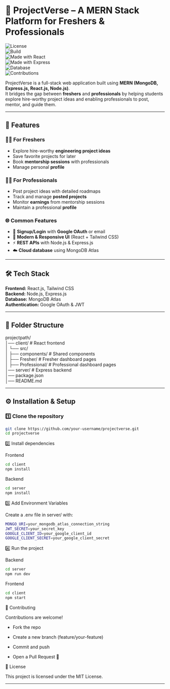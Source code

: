 # 📘 ProjectVerse – A MERN Stack Platform for Freshers & Professionals  

![License](https://img.shields.io/badge/License-MIT-green.svg)  
![Build](https://img.shields.io/badge/Build-Passing-brightgreen.svg)  
![Made with React](https://img.shields.io/badge/Frontend-React-blue)  
![Made with Express](https://img.shields.io/badge/Backend-Express-lightgrey)  
![Database](https://img.shields.io/badge/Database-MongoDB-green)  
![Contributions](https://img.shields.io/badge/Contributions-Welcome-orange)  

ProjectVerse is a full-stack web application built using **MERN (MongoDB, Express.js, React.js, Node.js)**.  
It bridges the gap between **freshers** and **professionals** by helping students explore hire-worthy project ideas and enabling professionals to post, mentor, and guide them.  

---

## 🚀 Features  

### 👨‍🎓 For Freshers  
- Explore hire-worthy **engineering project ideas**  
- Save favorite projects for later  
- Book **mentorship sessions** with professionals  
- Manage personal **profile**  

### 👨‍💼 For Professionals  
- Post project ideas with detailed roadmaps  
- Track and manage **posted projects**  
- Monitor **earnings** from mentorship sessions  
- Maintain a professional **profile**  

### 🌐 Common Features  
- 🔐 **Signup/Login** with **Google OAuth** or email  
- 🎨 **Modern & Responsive UI** (React + Tailwind CSS)  
- ⚡ **REST APIs** with Node.js & Express.js  
- ☁️ **Cloud database** using MongoDB Atlas  

---

## 🛠️ Tech Stack  

**Frontend:** React.js, Tailwind CSS  
**Backend:** Node.js, Express.js  
**Database:** MongoDB Atlas  
**Authentication:** Google OAuth & JWT  

---

## 📂 Folder Structure  
projectpath/<br>
│── client/ # React frontend<br>
│ └── src/<br>
│ ├── components/ # Shared components<br>
│ ├── Fresher/ # Fresher dashboard pages<br>
│ ├── Professional/ # Professional dashboard pages<br>
│── server/ # Express backend<br>
│── package.json<br>
│── README.md<br>


---

## ⚙️ Installation & Setup  

### 1️⃣ Clone the repository  
```bash
git clone https://github.com/your-username/projectverse.git
cd projectverse
```

2️⃣ Install dependencies

Frontend
```bash
cd client
npm install
```

Backend
```bash
cd server
npm install
```
3️⃣ Add Environment Variables

Create a .env file in server/ with:
```bash
MONGO_URI=your_mongodb_atlas_connection_string
JWT_SECRET=your_secret_key
GOOGLE_CLIENT_ID=your_google_client_id
GOOGLE_CLIENT_SECRET=your_google_client_secret
```
4️⃣ Run the project

Backend
```bash
cd server
npm run dev
```

Frontend
```bash
cd client
npm start
```

🤝 Contributing

Contributions are welcome!

 - Fork the repo

 - Create a new branch (feature/your-feature)

 - Commit and push

 - Open a Pull Request 🎉

📜 License

This project is licensed under the MIT License.


---
